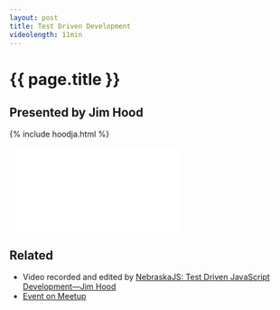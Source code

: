 ```yaml
---
layout: post
title: Test Driven Development
videolength: 11min
---
```


# {{ page.title }}

## Presented by Jim Hood

{% include hoodja.html %}

<div class="fluid-width-video-wrapper"><iframe src="//www.youtube.com/embed/VdjL0r5V36k" frameborder="0" allowfullscreen></iframe></div>

## Related

* Video recorded and edited by [NebraskaJS: Test Driven JavaScript Development—Jim Hood](http://www.youtube.com/watch?v=VdjL0r5V36k)
* [Event on Meetup](http://www.meetup.com/nebraskajs/events/118573952/)